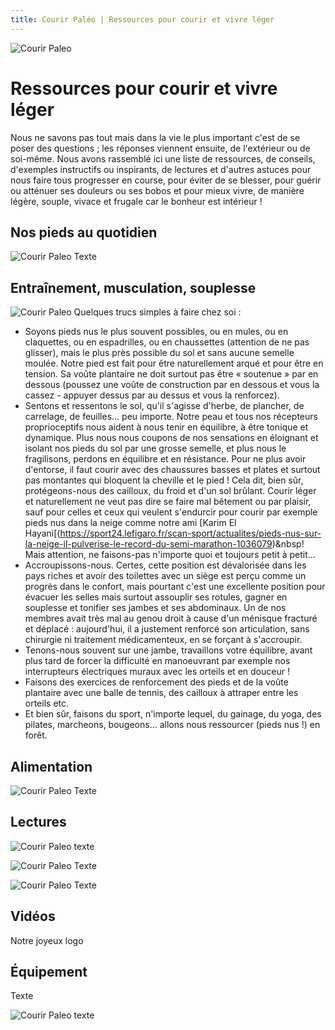 ```yaml
---
title: Courir Paléo | Ressources pour courir et vivre léger
---
```

![Courir Paleo](/assets/images/Courir-Paleo-empreinte-pied-nu-terrasse-D-1200px.jpg)
# Ressources pour courir et vivre léger

Nous ne savons pas tout mais dans la vie le plus important c'est de se poser des questions&nbsp;; les réponses viennent ensuite, de l'extérieur ou de soi-même. Nous avons rassemblé ici une liste de ressources, de conseils, d'exemples instructifs ou inspirants, de lectures et d'autres astuces pour nous faire tous progresser en course, pour éviter de se blesser, pour guérir ou atténuer ses douleurs ou ses bobos et pour mieux vivre, de manière légère, souple, vivace et frugale car le bonheur est intérieur&nbsp;!

## Nos pieds au quotidien
![Courir Paleo](/assets/images/CourirPaleo_semelles_bottines_1200px.jpg)
Texte

## Entraînement, musculation, souplesse
![Courir Paleo](/assets/images/Courir-Paleo-pieds-nus-pelouse-1200px.jpg)
Quelques trucs simples à faire chez soi&nbsp;:
- Soyons pieds nus le plus souvent possibles, ou en mules, ou en claquettes, ou en espadrilles, ou en chaussettes (attention de ne pas glisser), mais le plus près possible du sol et sans aucune semelle moulée. Notre pied est fait pour être naturellement arqué et pour être en tension. Sa voûte plantaire ne doit surtout pas être «&nbsp;soutenue&nbsp;» par en dessous (poussez une voûte de construction par en dessous et vous la cassez - appuyer dessus par au dessus et vous la renforcez).
- Sentons et ressentons le sol, qu'il s'agisse d'herbe, de plancher, de carrelage, de feuilles... peu importe. Notre peau et tous nos récepteurs proprioceptifs nous aident à nous tenir en équilibre, à être tonique et dynamique. Plus nous nous coupons de nos sensations en éloignant et isolant nos pieds du sol par une grosse semelle, et plus nous le fragilisons, perdons en équilibre et en résistance. Pour ne plus avoir d'entorse, il faut courir avec des chaussures basses et plates et surtout pas montantes qui bloquent la cheville et le pied&nbsp;! Cela dit, bien sûr, protégeons-nous des cailloux, du froid et d'un sol brûlant. Courir léger et naturellement ne veut pas dire se faire mal bêtement ou par plaisir, sauf pour celles et ceux qui veulent s'endurcir pour courir par exemple pieds nus dans la neige comme notre ami [Karim El Hayani[(https://sport24.lefigaro.fr/scan-sport/actualites/pieds-nus-sur-la-neige-il-pulverise-le-record-du-semi-marathon-1036079)&nbsp! Mais attention, ne faisons-pas n'importe quoi et toujours petit à petit...
- Accroupissons-nous. Certes, cette position est dévalorisée dans les pays riches et avoir des toilettes avec un siège est perçu comme un progrès dans le confort, mais pourtant c'est une excellente position pour évacuer les selles mais surtout assouplir ses rotules, gagner en souplesse et tonifier ses jambes et ses abdominaux. Un de nos membres avait très mal au genou droit à cause d'un ménisque fracturé et déplacé&nbsp;: aujourd'hui, il a justement renforcé son articulation, sans chirurgie ni traitement médicamenteux, en se forçant à s'accroupir.
- Tenons-nous souvent sur une jambe, travaillons votre équilibre, avant plus tard de forcer la difficulté en manoeuvrant par exemple nos interrupteurs électriques muraux avec les orteils et en douceur&nbsp;!
- Faisons des exercices de renforcement des pieds et de la voûte plantaire avec une balle de tennis, des cailloux à attraper entre les orteils etc.
- Et bien sûr, faisons du sport, n'importe lequel, du gainage, du yoga, des pilates, marcheons, bougeons... allons nous ressourcer (pieds nus&nbsp;!) en forêt.

## Alimentation
![Courir Paleo](/assets/images/Courir-Paleo-pieds-nus-pelouse-1200px.jpg)
Texte

## Lectures
![Courir Paleo](/assets/images/Courir-Paleo-livres-rouges-1200px.jpg)
texte

![Courir Paleo](/assets/images/Courir-Paleo-livres-Fred-Brigaud-1200px.jpg)
Texte

![Courir Paleo](/assets/images/Courir-Paleo-english-books-1200px.jpg)
Texte

## Vidéos

Notre joyeux logo

## Équipement
Texte

![Courir Paleo](/assets/images/CourirPaleo_course_Corse_Balagne_sentiers_crete_1200px.jpg)
texte



